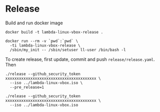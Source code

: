 # Release

Build and run docker image

```
docker build -t lambda-linux-vbox-release .

docker run --rm -v `pwd`:`pwd` \
  -ti lambda-linux-vbox-release \
  /sbin/my_init -- /sbin/setuser ll-user /bin/bash -l
```

To create release, first update, commit and push `release/release.yaml`. Then

```
./release --github_security_token xxxxxxxxxxxxxxxxxxxxxxxxxxxxxxxxxxxxxxxx \
  --iso ../lambda-linux-vbox.iso \
  --pre_release=1

./release --github_security_token xxxxxxxxxxxxxxxxxxxxxxxxxxxxxxxxxxxxxxxx \
  --iso ../lambda-linux-vbox.iso
```
